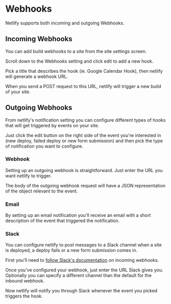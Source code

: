 # Webhooks

Netlify supports both incoming and outgoing Webhooks.

## Incoming Webhooks

You can add build webhooks to a site from the site settings screen.

Scroll down to the Webhooks setting and click edit to add a new hook.

Pick a title that describes the hook (ie. Google Calendar Hook), then netlify will generate a webhook URL.

When you send a POST request to this URL, netlify will trigger a new build of your site.

## Outgoing Webhooks

From netlify's notification setting you can configure different types of hooks that will get triggered by events on your site.

Just click the edit button on the right side of the event you're interested in
(new deploy, failed deploy or new form submission) and then pick the type of notification you want to configure.

### Webhook

Setting up an outgoing webhook is straightforward. Just enter the URL you want netlify to trigger.

The body of the outgoing webhook request will have a JSON representation of the object relevant to the event.

### Email

By setting up an email notification you'll receive an email with a short description of the event that triggered the notification.

### Slack

You can configure netlify to post messages to a Slack channel when a site is deployed, a deploy fails or a new form submission comes in.

First you'll need to [follow Slack's documentation](https://api.slack.com/incoming-webhooks) on incoming webhooks.

Once you've configured your webhook, just enter the URL Slack gives you. Optionally you can specify a different channel than the default for the inbound webhook.

Now netlify will notify you through Slack whenever the event you picked triggers the hook.
